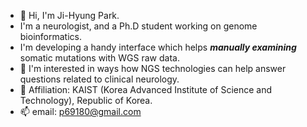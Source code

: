 - 👋 Hi, I'm Ji-Hyung Park.
- I'm a neurologist, and a Ph.D student working on genome bioinformatics.
- I'm developing a handy interface which helps **_manually examining_** somatic mutations with WGS raw data.
- 👀 I'm interested in ways how NGS technologies can help answer questions related to clinical neurology.
- 🏢 Affiliation: KAIST (Korea Advanced Institute of Science and Technology), Republic of Korea.
- 📫 email: p69180@gmail.com

<!---
p69180/p69180 is a ✨ special ✨ repository because its `README.md` (this file) appears on your GitHub profile.
You can click the Preview link to take a look at your changes.
--->
